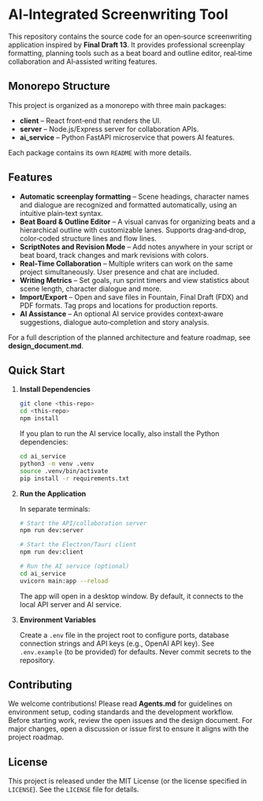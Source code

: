# AI‑Integrated Screenwriting Tool

This repository contains the source code for an open‑source screenwriting application inspired by **Final Draft 13**.  It provides professional screenplay formatting, planning tools such as a beat board and outline editor, real‑time collaboration and AI‑assisted writing features.

## Monorepo Structure

This project is organized as a monorepo with three main packages:

- **client** – React front‑end that renders the UI.
- **server** – Node.js/Express server for collaboration APIs.
- **ai_service** – Python FastAPI microservice that powers AI features.

Each package contains its own `README` with more details.

## Features

- **Automatic screenplay formatting** – Scene headings, character names and dialogue are recognized and formatted automatically, using an intuitive plain‑text syntax.
- **Beat Board & Outline Editor** – A visual canvas for organizing beats and a hierarchical outline with customizable lanes.  Supports drag‑and‑drop, color‑coded structure lines and flow lines.
- **ScriptNotes and Revision Mode** – Add notes anywhere in your script or beat board, track changes and mark revisions with colors.
- **Real‑Time Collaboration** – Multiple writers can work on the same project simultaneously.  User presence and chat are included.
- **Writing Metrics** – Set goals, run sprint timers and view statistics about scene length, character dialogue and more.
- **Import/Export** – Open and save files in Fountain, Final Draft (FDX) and PDF formats.  Tag props and locations for production reports.
- **AI Assistance** – An optional AI service provides context‑aware suggestions, dialogue auto‑completion and story analysis.

For a full description of the planned architecture and feature roadmap, see **design_document.md**.

## Quick Start

1. **Install Dependencies**

   ```bash
   git clone <this‑repo>
   cd <this‑repo>
   npm install
   ```

   If you plan to run the AI service locally, also install the Python dependencies:

   ```bash
   cd ai_service
   python3 -m venv .venv
   source .venv/bin/activate
   pip install -r requirements.txt
   ```

2. **Run the Application**

   In separate terminals:

   ```bash
   # Start the API/collaboration server
   npm run dev:server

   # Start the Electron/Tauri client
   npm run dev:client

   # Run the AI service (optional)
   cd ai_service
   uvicorn main:app --reload
   ```

   The app will open in a desktop window.  By default, it connects to the local API server and AI service.

3. **Environment Variables**

   Create a `.env` file in the project root to configure ports, database connection strings and API keys (e.g., OpenAI API key).  See `.env.example` (to be provided) for defaults.  Never commit secrets to the repository.

## Contributing

We welcome contributions!  Please read **Agents.md** for guidelines on environment setup, coding standards and the development workflow.  Before starting work, review the open issues and the design document.  For major changes, open a discussion or issue first to ensure it aligns with the project roadmap.

## License

This project is released under the MIT License (or the license specified in `LICENSE`).  See the `LICENSE` file for details.
